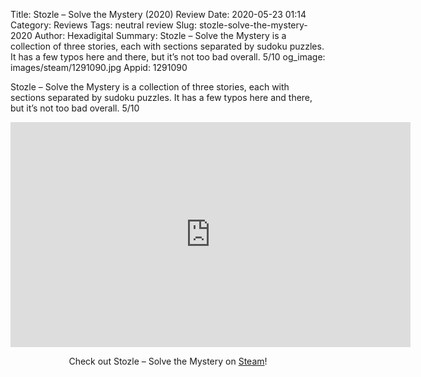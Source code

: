 Title: Stozle – Solve the Mystery (2020) Review
Date: 2020-05-23 01:14
Category: Reviews
Tags: neutral review
Slug: stozle-solve-the-mystery-2020
Author: Hexadigital
Summary: Stozle – Solve the Mystery is a collection of three stories, each with sections separated by sudoku puzzles. It has a few typos here and there, but it’s not too bad overall. 5/10
og_image: images/steam/1291090.jpg
Appid: 1291090

Stozle – Solve the Mystery is a collection of three stories, each with sections separated by sudoku puzzles. It has a few typos here and there, but it’s not too bad overall. 5/10

<center><iframe src="https://www.youtube.com/embed/cjja0kN7c8U?feature=oembed" allow="accelerometer; autoplay; encrypted-media; gyroscope; picture-in-picture" width="640" height="360" frameborder="0"></iframe>

Check out Stozle – Solve the Mystery on [Steam](https://store.steampowered.com/app/1291090/?curator_clanid=34633900)!</center>
